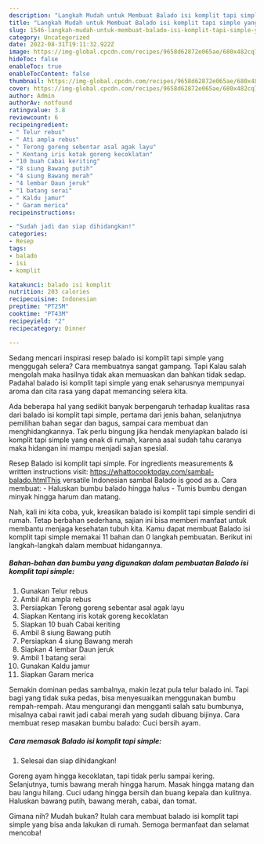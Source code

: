 ```yaml
---
description: "Langkah Mudah untuk Membuat Balado isi komplit tapi simple yang Menggugah Selera"
title: "Langkah Mudah untuk Membuat Balado isi komplit tapi simple yang Menggugah Selera"
slug: 1546-langkah-mudah-untuk-membuat-balado-isi-komplit-tapi-simple-yang-menggugah-selera
category: Uncategorized
date: 2022-08-31T19:11:32.922Z
image: https://img-global.cpcdn.com/recipes/9658d62872e065ae/680x482cq70/balado-isi-komplit-tapi-simple-foto-resep-utama.jpg
hideToc: false
enableToc: true
enableTocContent: false
thumbnail: https://img-global.cpcdn.com/recipes/9658d62872e065ae/680x482cq70/balado-isi-komplit-tapi-simple-foto-resep-utama.jpg
cover: https://img-global.cpcdn.com/recipes/9658d62872e065ae/680x482cq70/balado-isi-komplit-tapi-simple-foto-resep-utama.jpg
author: Admin
authorAv: notfound
ratingvalue: 3.8
reviewcount: 6
recipeingredient:
- " Telur rebus"
- " Ati ampla rebus"
- " Terong goreng sebentar asal agak layu"
- " Kentang iris kotak goreng kecoklatan"
- "10 buah Cabai keriting"
- "8 siung Bawang putih"
- "4 siung Bawang merah"
- "4 lembar Daun jeruk"
- "1 batang serai"
- " Kaldu jamur"
- " Garam merica"
recipeinstructions:

- "Sudah jadi dan siap dihidangkan!"
categories:
- Resep
tags:
- balado
- isi
- komplit

katakunci: balado isi komplit 
nutrition: 203 calories
recipecuisine: Indonesian
preptime: "PT25M"
cooktime: "PT43M"
recipeyield: "2"
recipecategory: Dinner

---
```



Sedang mencari inspirasi resep balado isi komplit tapi simple yang menggugah selera? Cara membuatnya sangat gampang. Tapi Kalau salah mengolah maka hasilnya tidak akan memuaskan dan bahkan tidak sedap. Padahal balado isi komplit tapi simple yang enak seharusnya mempunyai aroma dan cita rasa yang dapat memancing selera kita.


Ada beberapa hal yang sedikit banyak berpengaruh terhadap kualitas rasa dari balado isi komplit tapi simple, pertama dari jenis bahan, selanjutnya pemilihan bahan segar dan bagus, sampai cara membuat dan menghidangkannya. Tak perlu bingung jika hendak menyiapkan balado isi komplit tapi simple yang enak di rumah, karena asal sudah tahu caranya maka hidangan ini mampu menjadi sajian spesial.

Resep Balado isi komplit tapi simple. For ingredients measurements &amp; written instructions visit: https://whattocooktoday.com/sambal-balado.htmlThis versatile Indonesian sambal Balado is good as a. Cara membuat: - Haluskan bumbu balado hingga halus - Tumis bumbu dengan minyak hingga harum dan matang.


Nah, kali ini kita coba, yuk, kreasikan balado isi komplit tapi simple sendiri di rumah. Tetap berbahan sederhana, sajian ini bisa memberi manfaat untuk membantu menjaga kesehatan tubuh kita. Kamu dapat membuat Balado isi komplit tapi simple memakai 11 bahan dan 0 langkah pembuatan. Berikut ini langkah-langkah dalam membuat hidangannya.

<!--inarticleads1-->

##### Bahan-bahan dan bumbu yang digunakan dalam pembuatan Balado isi komplit tapi simple:

1. Gunakan  Telur rebus
1. Ambil  Ati ampla rebus
1. Persiapkan  Terong goreng sebentar asal agak layu
1. Siapkan  Kentang iris kotak goreng kecoklatan
1. Siapkan 10 buah Cabai keriting
1. Ambil 8 siung Bawang putih
1. Persiapkan 4 siung Bawang merah
1. Siapkan 4 lembar Daun jeruk
1. Ambil 1 batang serai
1. Gunakan  Kaldu jamur
1. Siapkan  Garam merica


Semakin dominan pedas sambalnya, makin lezat pula telur balado ini. Tapi bagi yang tidak suka pedas, bisa menyesuaikan menggunakan bumbu rempah-rempah. Atau mengurangi dan mengganti salah satu bumbunya, misalnya cabai rawit jadi cabai merah yang sudah dibuang bijinya. Cara membuat resep masakan bumbu balado: Cuci bersih ayam. 

<!--inarticleads2-->

##### Cara memasak Balado isi komplit tapi simple:


1. Selesai dan siap dihidangkan!

Goreng ayam hingga kecoklatan, tapi tidak perlu sampai kering. Selanjutnya, tumis bawang merah hingga harum. Masak hingga matang dan bau langu hilang. Cuci udang hingga bersih dan buang kepala dan kulitnya. Haluskan bawang putih, bawang merah, cabai, dan tomat. 

Gimana nih? Mudah bukan? Itulah cara membuat balado isi komplit tapi simple yang bisa anda lakukan di rumah. Semoga bermanfaat dan selamat mencoba!
